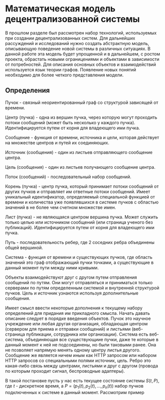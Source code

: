 # Математическая модель децентрализованной системы

В прошлом разделе был рассмотрен набор технологий, используемых при создании децентрализованных систем. Для дальнейших рассуждений и исследований нужно создать абстрактную модель, описывающую поведение новой системы в различных ситуациях. В данной работе эта модель будет упрощенной и в дальнейшем, с ростом проекта, обрастать новыми ограницениями и объектами в зависимости от потребностей. Для описания основных объектов и взаимодействий используется язык теории графов. Появление новых понятий необходимо для более четкого представления модели.

## Определения

Пучок - связный неориентированный граф со структурой зависящей от времени.

Центр (пучка) - одна из вершин пучка, через которую могут проходить потоки сообщений (может быть несколько у каждого пучка). Идентифицируется путем от корня для владеющего ими пучка.

Сообщение - функция от времени, источника и цели, которая действует на множестве центров и путей их соединяющих.

Источник (сообщения) - один из листьев отправляющего сообщение центра.

Цель (сообщения) - один из листьев получающего сообщение центра.

Поток (сообщений) - последовательный набор сообщений.

Корень (пучка) - центр пучка, который принимает потоки сообщений от других пучков и отправляет им ответные потоки сообщений. Имеет уникальный идентификатор, определяемый специальной функцией от времени и количества уже появлявшихся в системе пучков с областью значений в не более чем счетном множестве имен.

Лист (пучка) - не являющаяся центром вершина пучка.  Может служить только целью или источником сообщений (или страница ученого без публикаций). Идентифицируется путем от корня для владеющего ими пучка.

Путь - последовательность ребер, где 2 соседних ребра объединены общей вершиной.

Система - функция от времени и существующих пучков, где область значений это граф отображающий пучки точками, а существующие в данный момент пути между ними кривыми.

Объекты взаимодействуют друг с другом путем отправления сообщений по путям. Они могут отправляться и приниматься только серверами по путям определенным системой и внутренней структурой пучков. Цель и источник узнаются используя дополнительные сообщения.

Имеет смысл ввести некоторые дополнения к текущему набору определений для придания им прикладного смысла. Начать давать описание следует в порядке введения объектов. Пучок это научное учреждение или любая другая организация, обладающая центром (сервером для приема и отправки сообщений) и листьями (веб-страница публикации, сотрудника или организации). 
Система есть веб-система, объединяющая все существующиие пучки, даже те которые в данный момент к ней не подсоединены, но были таковыми ранее. Она не позволяет напрямую менять одному центру листья другого. Сообщение же является ничем иным как HTTP запросом или набором HTTP запросов со специальными полями источник, цель. 
Ребро это какая-либо связь между центрами, листьями и друг с другом (провода по которым проходит сигнал, беспроводные адаптеры).

В такой постановке пусть у нас есть текущее состояние системы $S(t, P)$, где $t$ - дискретное время, а $P = (p_1(t), p_2(t), ..., p_n(t))$ набор пучков подключенных к системе в данный момент. 
Рассмотрим пример
